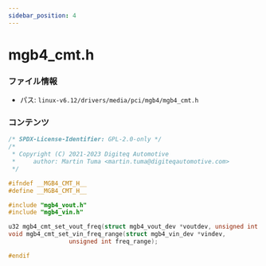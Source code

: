 ```yaml
---
sidebar_position: 4
---
```

# mgb4_cmt.h

### ファイル情報

- パス: `linux-v6.12/drivers/media/pci/mgb4/mgb4_cmt.h`

### コンテンツ

```h
/* SPDX-License-Identifier: GPL-2.0-only */
/*
 * Copyright (C) 2021-2023 Digiteq Automotive
 *     author: Martin Tuma <martin.tuma@digiteqautomotive.com>
 */

#ifndef __MGB4_CMT_H__
#define __MGB4_CMT_H__

#include "mgb4_vout.h"
#include "mgb4_vin.h"

u32 mgb4_cmt_set_vout_freq(struct mgb4_vout_dev *voutdev, unsigned int freq);
void mgb4_cmt_set_vin_freq_range(struct mgb4_vin_dev *vindev,
				 unsigned int freq_range);

#endif

```
